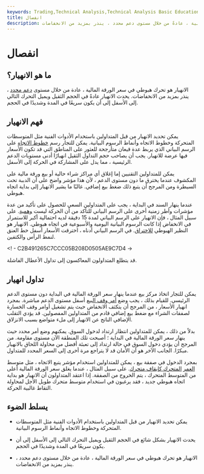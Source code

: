 ```yaml
---
keywords: Trading,Technical Analysis,Technical Analysis Basic Education
title: انفصال
description: الانهيار هو تحرك هبوطي في سعر الورقة المالية ، عادةً من خلال مستوى دعم محدد ، ينذر بمزيد من الانخفاضات.
---
```


# انفصال
## ما هو الانهيار؟

الانهيار هو تحرك هبوطي في سعر الورقة المالية ، عادة من خلال مستوى [دعم محدد](/support) ، ينذر بمزيد من الانخفاضات. يحدث الانهيار عادةً في الحجم الثقيل ويميل التحرك التالي إلى الأسفل إلى أن يكون سريعًا في المدة وشديدًا في الحجم.

## فهم الانهيار

يمكن تحديد الانهيار من قبل المتداولين باستخدام الأدوات الفنية مثل المتوسطات المتحركة وخطوط الاتجاه وأنماط الرسوم البيانية. يمكن للتجار رسم [خطوط الاتجاه](/trendline) على الرسم البياني الذي يربط عدة قيعان متأرجحة للعثور على المناطق التي قد تكون الأسعار فيها عرضة للانهيار. يجب أن يصاحب حجم التداول الثقيل انهيارًا أدنى مستويات الدعم الرئيسية ، مما يدل على المشاركة في الحركة إلى الأسفل.

يمكن للمتداولين التقنيين إما إغلاق أي مراكز شراء حالية أو [بيع](/shortselling) ورقة مالية على المكشوف عندما يخترق ما دون مستوى الدعم ، لأن هذا مؤشر واضح على أن الدببة تحت السيطرة ومن المرجح أن يتبع ذلك ضغط بيع إضافي. غالبًا ما يشير الانهيار إلى بداية اتجاه هبوطي.

عندما ينهار السند في البداية ، يجب على المتداولين السعي للحصول على تأكيد من عدة مؤشرات وأطر زمنية أخرى على الرسم البياني للتأكد من أن الحركة ليست [وهمية](/headfake-trade). على سبيل المثال ، فإن الانهيار على الرسم البياني لمدة 15 دقيقة لديه احتمالية أكبر للاستمرار في الانخفاض إذا كانت الرسوم البيانية اليومية والأسبوعية في اتجاه هبوطي. الانهيار هو النظير الهبوطي [للاختراق](/breakout). في الرسم البياني أدناه ، اخترقت الأسعار أسفل خط العنق لنمط الرأس والكتفين.

<! - C2B491265C7CCC05B208D0505AE9C7D4 ->

قد يتطلع المتداولون المعاكسون إلى تداول الأعطال الفاشلة.

## تداول انهيار

يمكن للتجار اتخاذ مركز بيع عندما ينهار سعر الورقة المالية في البداية دون مستوى الدعم الرئيسي. للقيام بذلك ، يجب وضع [أمر وقف البيع](/stop-limitorder) أسفل مستوى الدعم مباشرة. بمجرد انهيار الأسعار ، من المرجح أن يتكثف الانخفاض حيث يتم تشغيل أوامر وقف الخسارة لصفقات الشراء مع ضغط بيع إضافي قادم من المتداولين المفصولين. قد يؤدي التقلب الإضافي الناتج عن الانهيار إلى ملء متواضع بسبب الانزلاق.

بدلاً من ذلك ، يمكن للمتداولين انتظار ارتداد لدخول السوق. يمكنهم وضع أمر محدد حيث ينهار سعر الورقة المالية في البداية ؛ أصبحت تلك المنطقة الآن مستوى مقاومة. من المرجح أن يؤدي دخول السوق في حالة ارتداد إلى تعبئة أفضل من محاولة اللحاق بالانهيار مبكرًا. الجانب الآخر هو أن الأمان قد لا يتراجع مرة أخرى إلى السعر المحدد للمتداول.

بمجرد الدخول في صفقة بيع ، يمكن للمتداولين استخدام مؤشر يتبع الاتجاه ، مثل متوسط [العمر](/movingaverage) [المتحرك كإيقاف متحرك](/movingaverage). على سبيل المثال ، عندما يغلق سعر الورقة المالية أعلى من المتوسط المتحرك ، يتم الخروج من الصفقة. إذا اعتقد المتداولون أن الانهيار هو بداية اتجاه هبوطي جديد ، فقد يرغبون في استخدام متوسط متحرك طويل الأجل لمحاولة التقاط غالبية الحركة.

## يسلط الضوء

- يمكن تحديد الانهيار من قبل المتداولين باستخدام الأدوات الفنية مثل المتوسطات المتحركة وخطوط الاتجاه وأنماط الرسوم البيانية.

- يحدث الانهيار بشكل شائع في الحجم الثقيل ويميل التحرك التالي إلى الأسفل إلى أن يكون سريعًا في المدة وشديدًا في الحجم.

- الانهيار هو تحرك هبوطي في سعر الورقة المالية ، عادة من خلال مستوى دعم محدد ، ينذر بمزيد من الانخفاضات.

